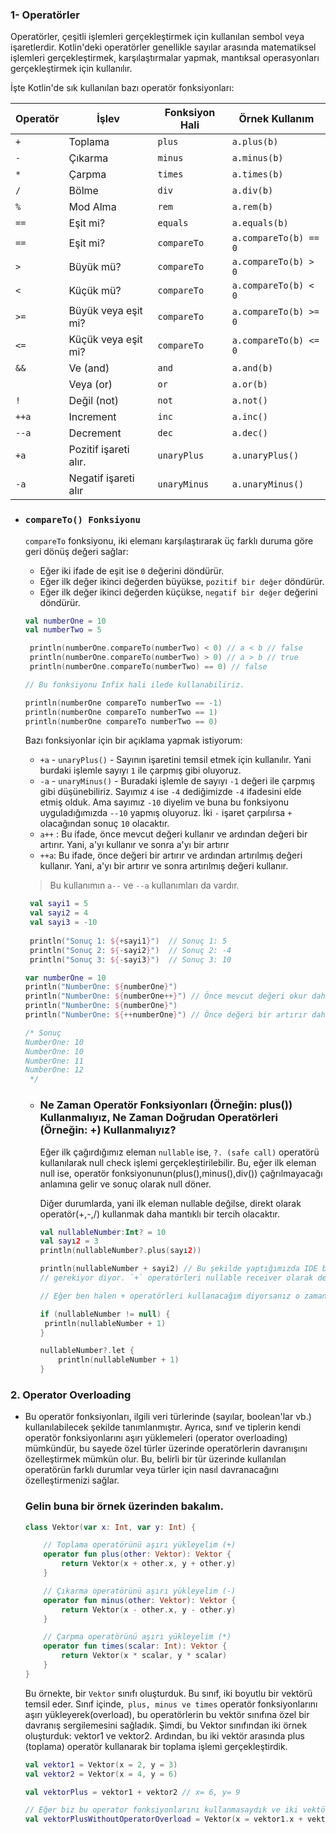 ### 1- Operatörler

Operatörler, çeşitli işlemleri gerçekleştirmek için kullanılan sembol veya işaretlerdir. Kotlin'deki operatörler
genellikle
sayılar arasında matematiksel işlemleri gerçekleştirmek, karşılaştırmalar yapmak, mantıksal operasyonları
gerçekleştirmek için kullanılır.

İşte Kotlin'de sık kullanılan bazı operatör fonksiyonları:

| Operatör | İşlev                 | Fonksiyon Hali | Örnek Kullanım       |
|----------|-----------------------|----------------|----------------------|
| `+`      | Toplama               | `plus`         | `a.plus(b)`          |
| `-`      | Çıkarma               | `minus`        | `a.minus(b)`         |
| `*`      | Çarpma                | `times`        | `a.times(b)`         |
| `/`      | Bölme                 | `div`          | `a.div(b)`           |
| `%`      | Mod Alma              | `rem`          | `a.rem(b)`           |
| `==`     | Eşit mi?              | `equals`       | `a.equals(b)`        |
| `==`     | Eşit mi?              | `compareTo`    | `a.compareTo(b) == 0` |
| `>`      | Büyük mü?             | `compareTo`    | `a.compareTo(b) > 0` |
| `<`      | Küçük mü?             | `compareTo`    | `a.compareTo(b) < 0` |
| `>=`     | Büyük veya eşit mi?   | `compareTo`    | `a.compareTo(b) >= 0` |
| `<=`     | Küçük veya eşit mi?   | `compareTo`    | `a.compareTo(b) <= 0` |
| `&&`     | Ve (and)              | `and`          | `a.and(b)`           |
|          | Veya (or)             | `or`           | `a.or(b)`            |
| `!`      | Değil (not)           | `not`          | `a.not()`            |
| `++a`    | Increment             | `inc`          | `a.inc()`            |
| `--a`    | Decrement             | `dec`          | `a.dec()`            |
| `+a`     | Pozitif işareti alır. | `unaryPlus`    | `a.unaryPlus()`      |
| `-a`     | Negatif işareti alır  | `unaryMinus`   | `a.unaryMinus()`     |

- ### `compareTo() Fonksiyonu`
  `compareTo` fonksiyonu, iki elemanı karşılaştırarak üç farklı duruma göre geri dönüş değeri sağlar:
    - Eğer iki ifade de eşit ise `0` değerini döndürür.
    - Eğer ilk değer ikinci değerden büyükse, `pozitif bir değer` döndürür.
    - Eğer ilk değer ikinci değerden küçükse, `negatif bir değer` değerini döndürür.
   ```kt
   val numberOne = 10
   val numberTwo = 5
  
    println(numberOne.compareTo(numberTwo) < 0) // a < b // false
    println(numberOne.compareTo(numberTwo) > 0) // a > b // true
    println(numberOne.compareTo(numberTwo) == 0) // false
  
  // Bu fonksiyonu Infix hali ilede kullanabiliriz.

  println(numberOne compareTo numberTwo == -1)
  println(numberOne compareTo numberTwo == 1)
  println(numberOne compareTo numberTwo == 0)
   ```
  Bazı fonksiyonlar için bir açıklama yapmak istiyorum:
    - `+a`  - `unaryPlus()` - Sayının işaretini temsil etmek için kullanılır. Yani burdaki işlemle sayıyı `1` ile
      çarpmış gibi oluyoruz.
    - `-a`  - `unaryMinus()` - Buradaki işlemle de sayıyı `-1` değeri ile çarpmış gibi düşünebiliriz. Sayımız `4`
      ise `-4` dediğimizde `-4` ifadesini
      elde etmiş olduk. Ama sayımız `-10` diyelim ve buna bu fonksiyonu uyguladığımızda `--10` yapmış oluyoruz. İki `-`
      işaret çarpılırsa `+` olacağından sonuç `10` olacaktır.
    - `a++` :  Bu ifade, önce mevcut değeri kullanır ve ardından değeri bir artırır. Yani, a'yı kullanır ve sonra a'yı
      bir artırır
    - `++a`: Bu ifade, önce değeri bir artırır ve ardından artırılmış değeri kullanır. Yani, a'yı bir artırır ve sonra
      artırılmış değeri kullanır.
    > Bu kullanımın `a--` ve `--a` kullanımları da vardır.
  ```kt
   val sayi1 = 5
   val sayi2 = 4
   val sayi3 = -10
   
   println("Sonuç 1: ${+sayi1}")  // Sonuç 1: 5
   println("Sonuç 2: ${-sayi2}")  // Sonuç 2: -4
   println("Sonuç 3: ${-sayi3}")  // Sonuç 3: 10
  
  ```

  ```kt
  var numberOne = 10
  println("NumberOne: ${numberOne}")
  println("NumberOne: ${numberOne++}") // Önce mevcut değeri okur daha sonra artırma işlemini yapar.
  println("NumberOne: ${numberOne}") 
  println("NumberOne: ${++numberOne}") // Önce değeri bir artırır daha sonra artıtılan değeri kullanılır.
  
  /* Sonuç
  NumberOne: 10
  NumberOne: 10
  NumberOne: 11
  NumberOne: 12
   */
  ``` 

    - ### Ne Zaman Operatör Fonksiyonları (Örneğin: plus()) Kullanmalıyız, Ne Zaman Doğrudan Operatörleri (Örneğin: +) Kullanmalıyız?
        Eğer ilk çağırdığımız eleman `nullable`  ise, `?. (safe call)` operatörü kullanılarak null check işlemi
        gerçekleştirilebilir. Bu, eğer ilk eleman null ise, operatör fonksiyonunun(plus(),minus(),div()) çağrılmayacağı anlamına gelir ve sonuç olarak
        null döner.

        Diğer durumlarda, yani ilk eleman nullable değilse, direkt olarak operatör(+,-,/) kullanmak daha mantıklı bir tercih
        olacaktır.
       ```kt
       val nullableNumber:Int? = 10
       val sayı2 = 3
       println(nullableNumber?.plus(sayı2))
      
       println(nullableNumber + sayi2) // Bu şekilde yaptığımızda IDE bize bir null kontrolü gerçekleştirmen
      // gerekiyor diyor. `+` operatörleri nullable receiver olarak desteklenmiyor.
      
      // Eğer ben halen + operatörleri kullanacağım diyorsanız o zaman öncesinde bir null check yapmamız gerekiyor.
      
       if (nullableNumber != null) {
        println(nullableNumber + 1)
       }
      
       nullableNumber?.let { 
           println(nullableNumber + 1)
       }
      ```

### 2. Operator Overloading
-  Bu operatör fonksiyonları, ilgili veri türlerinde (sayılar, boolean'lar vb.) kullanılabilecek şekilde tanımlanmıştır. 
    Ayrıca, sınıf ve tiplerin kendi operatör fonksiyonlarını aşırı yüklemeleri (operator overloading) mümkündür, bu sayede özel türler üzerinde operatörlerin davranışını özelleştirmek mümkün olur.
    Bu, belirli bir tür üzerinde kullanılan operatörün farklı durumlar veya türler için nasıl davranacağını özelleştirmenizi sağlar.

    ### Gelin buna bir örnek üzerinden bakalım.

    ```kt
   class Vektor(var x: Int, var y: Int) {
   
        // Toplama operatörünü aşırı yükleyelim (+)
        operator fun plus(other: Vektor): Vektor {
            return Vektor(x + other.x, y + other.y)
        }

        // Çıkarma operatörünü aşırı yükleyelim (-)
        operator fun minus(other: Vektor): Vektor {
            return Vektor(x - other.x, y - other.y)
        }

        // Çarpma operatörünü aşırı yükleyelim (*)
        operator fun times(scalar: Int): Vektor {
            return Vektor(x * scalar, y * scalar)
        }
    }
   ```
    Bu örnekte, bir `Vektor` sınıfı oluşturduk. Bu sınıf, iki boyutlu bir vektörü temsil eder. Sınıf içinde,` plus, minus ve times` operatör fonksiyonlarını aşırı yükleyerek(overload), bu operatörlerin bu vektör sınıfına özel bir davranış sergilemesini sağladık.
    Şimdi, bu Vektor sınıfından iki örnek oluşturduk: vektor1 ve vektor2. Ardından, bu iki vektör arasında plus (toplama) operatör kullanarak bir toplama işlemi gerçekleştirdik.
    ```kt
    val vektor1 = Vektor(x = 2, y = 3)
    val vektor2 = Vektor(x = 4, y = 6)

    val vektorPlus = vektor1 + vektor2 // x= 6, y= 9

    // Eğer biz bu operator fonksiyonlarını kullanmasaydık ve iki vektörü toplamak istediğimizde şu şekilde bir kullanım yapacaktık.
    val vektorPlusWithoutOperatorOverload = Vektor(x = vektor1.x + vektor2.x, y = vektor2.y + vektor2.y)
   ```


   